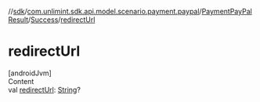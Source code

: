 //[sdk](../../../../index.md)/[com.unlimint.sdk.api.model.scenario.payment.paypal](../../index.md)/[PaymentPayPalResult](../index.md)/[Success](index.md)/[redirectUrl](redirect-url.md)



# redirectUrl  
[androidJvm]  
Content  
val [redirectUrl](redirect-url.md): [String](https://kotlinlang.org/api/latest/jvm/stdlib/kotlin/-string/index.html)?  



